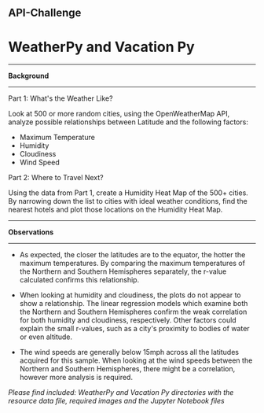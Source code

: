 ## API-Challenge
# **WeatherPy and Vacation Py**
_______________________________
**Background**


_______________________________

Part 1:  What's the Weather Like?  

Look at 500 or more random cities, using the OpenWeatherMap API, analyze possible relationships between Latitude and the following factors:
  * Maximum Temperature
  * Humidity
  * Cloudiness
  * Wind Speed

Part 2:  Where to Travel Next?

Using the data from Part 1, create a Humidity Heat Map of the 500+ cities.  By narrowing down the list to cities with ideal weather conditions, find the nearest hotels and plot those locations on the Humidity Heat Map.

_______________________________
**Observations**


_______________________________

  * As expected, the closer the latitudes are to the equator, the hotter the maximum temperatures.  By comparing the maximum temperatures of the Northern and Southern Hemispheres separately, the r-value calculated confirms this relationship.

* When looking at humidity and cloudiness, the plots do not appear to show a relationship. The linear regression models which examine both the Northern and Southern Hemispheres confirm the weak correlation for both humidity and cloudiness, respectively.  Other factors could explain the small r-values, such as a city's proximity to bodies of water or even altitude.

* The wind speeds are generally below 15mph across all the latitudes acquired for this sample.  When looking at the wind speeds between the Northern and Southern Hemispheres, there might be a correlation, however more analysis is required.


*Please find included: WeatherPy and Vacation Py directories with the resource data file, required images and the Jupyter Notebook files*
